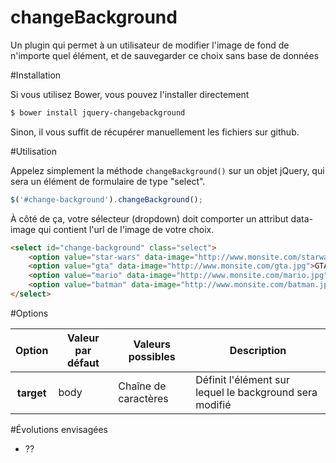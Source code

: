 changeBackground
=======================

Un plugin qui permet à un utilisateur de modifier l'image de fond de n'importe quel élément, et de sauvegarder ce choix sans base de données

#Installation

Si vous utilisez Bower, vous pouvez l'installer directement

```bash
$ bower install jquery-changebackground
```

Sinon, il vous suffit de récupérer manuellement les fichiers sur github.

#Utilisation

Appelez simplement la méthode <code>changeBackground()</code> sur un objet jQuery, qui sera un élément de formulaire de type "select".
```javascript
$('#change-background').changeBackground();
```

À côté de ça, votre sélecteur (dropdown) doit comporter un attribut data-image qui contient l'url de l'image de votre choix.

```html
<select id="change-background" class="select">
	<option value="star-wars" data-image="http://www.monsite.com/starwars.jpg">Star Wars</option>
	<option value="gta" data-image="http://www.monsite.com/gta.jpg">GTA</option>
	<option value="mario" data-image="http://www.monsite.com/mario.jpg">Mario</option>
	<option value="batman" data-image="http://www.monsite.com/batman.jpg">Batman</option>
</select>
```

#Options
<table>
	<thead>
		<tr>
			<th>Option</th>
			<th>Valeur par défaut</th>
			<th>Valeurs possibles</th>
			<th>Description</th>
		</tr>
	</thead>
	<tbody>
		<tr>
			<th>target</th>
			<td>body</td>
			<td>Chaîne de caractères</td>
			<td>Définit l'élément sur lequel le background sera modifié</td>
		</tr>
	</tbody>
</table>

#Évolutions envisagées
* ??
